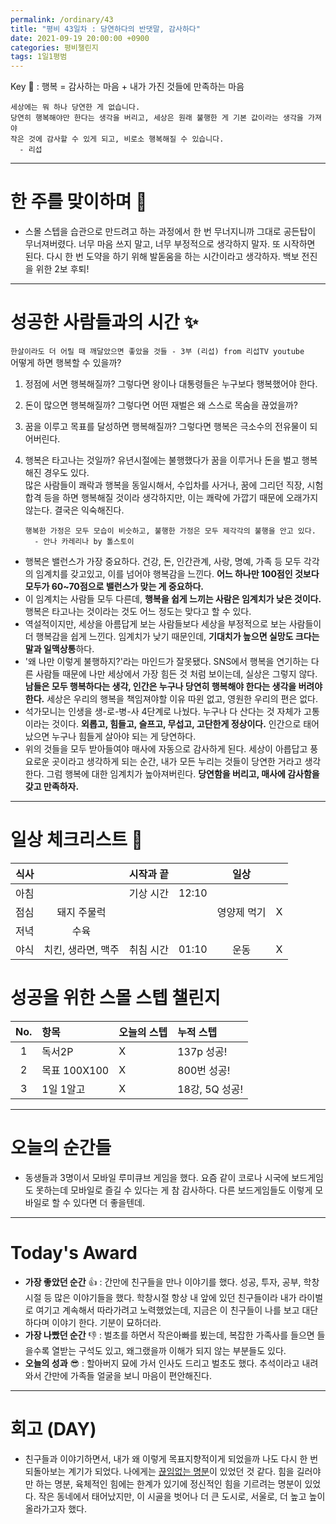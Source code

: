 ```yaml
---
permalink: /ordinary/43
title: "평비 43일차 : 당연하다의 반댓말, 감사하다"
date: 2021-09-19 20:00:00 +0900
categories: 평비챌린지
tags: 1일1평범
---  
```

Key 🔑 : 행복 = 감사하는 마음 + 내가 가진 것들에 만족하는 마음  
```
세상에는 뭐 하나 당연한 게 없습니다.
당연히 행복해야만 한다는 생각을 버리고, 세상은 원래 불행한 게 기본 값이라는 생각을 가져야
작은 것에 감사할 수 있게 되고, 비로소 행복해질 수 있습니다.
  - 리섭
```

---
# 한 주를 맞이하며 🤗
- 스몰 스텝을 습관으로 만드려고 하는 과정에서 한 번 무너지니까 그대로 공든탑이 무너져버렸다. 너무 마음 쓰지 말고, 너무 부정적으로 생각하지 말자. 또 시작하면 된다. 다시 한 번 도약을 하기 위해 발돋움을 하는 시간이라고 생각하자. 백보 전진을 위한 2보 후퇴!  

---
# 성공한 사람들과의 시간 ✨
`한살이라도 더 어릴 때 깨달았으면 좋았을 것들 - 3부 (리섭) from 리섭TV youtube`  
어떻게 하면 행복할 수 있을까?
1. 정점에 서면 행복해질까? 그렇다면 왕이나 대통령들은 누구보다 행복했어야 한다.  
2. 돈이 많으면 행복해질까? 그렇다면 어떤 재벌은 왜 스스로 목숨을 끊었을까?  
3. 꿈을 이루고 목표를 달성하면 행복해질까? 그렇다면 행복은 극소수의 전유물이 되어버린다.  
4. 행복은 타고나는 것일까? 유년시절에는 불행했다가 꿈을 이루거나 돈을 벌고 행복해진 경우도 있다.  
많은 사람들이 쾌락과 행복을 동일시해서, 수입차를 사거나, 꿈에 그리던 직장, 시험 합격 등을 하면 행복해질 것이라 생각하지만, 이는 쾌락에 가깝기 때문에 오래가지 않는다. 결국은 익숙해진다.  

    ```
    행복한 가정은 모두 모습이 비슷하고, 불행한 가정은 모두 제각각의 불행을 안고 있다.
      - 안나 카레리나 by 톨스토이
    ```

- 행복은 밸런스가 가장 중요하다. 건강, 돈, 인간관계, 사랑, 명예, 가족 등 모두 각각의 임계치를 갖고있고, 이를 넘어야 행복감을 느낀다. **어느 하나만 100점인 것보다 모두가 60~70점으로 밸런스가 맞는 게 중요하다.**  
- 이 임계치는 사람들 모두 다른데, **행복을 쉽게 느끼는 사람은 임계치가 낮은 것이다.** 행복은 타고나는 것이라는 것도 어느 정도는 맞다고 할 수 있다.  
- 역설적이지만, 세상을 아름답게 보는 사람들보다 세상을 부정적으로 보는 사람들이 더 행복감을 쉽게 느낀다. 임계치가 낮기 때문인데, **기대치가 높으면 실망도 크다는 말과 일맥상통**하다.  
- '왜 나만 이렇게 불행하지?'라는 마인드가 잘못됐다. SNS에서 행복을 연기하는 다른 사람들 때문에 나만 세상에서 가장 힘든 것 처럼 보이는데, 실상은 그렇지 않다. **남들은 모두 행복하다는 생각, 인간은 누구나 당연히 행복해야 한다는 생각을 버려야 한다.** 세상은 우리의 행복을 책임져야할 이유 따윈 없고, 영원한 우리의 편은 없다.  
- 석가모니는 인생을 생-로-병-사 4단계로 나눴다. 누구나 다 산다는 것 자체가 고통이라는 것이다. **외롭고, 힘들고, 슬프고, 무섭고, 고단한게 정상이다.** 인간으로 태어났으면 누구나 힘들게 살아야 되는 게 당연하다.  
- 위의 것들을 모두 받아들여야 매사에 자동으로 감사하게 된다. 세상이 아릅답고 풍요로운 곳이라고 생각하게 되는 순간, 내가 모든 누리는 것들이 당연한 거라고 생각한다. 그럼 행복에 대한 임계치가 높아져버린다. **당연함을 버리고, 매사에 감사함을 갖고 만족하자.**  

---
# 일상 체크리스트 📃

| 식사 |  | 시작과 끝 |  | 일상 |  |
|:----:|:----:|:----:|:----:|:----:|:----:|
| 아침 |  | 기상 시간 | 12:10 |  |  |
| 점심 | 돼지 주물럭 |  |  | 영양제 먹기 | X |
| 저녁 | 수육 |  |  |  |  |
| 야식 | 치킨, 생라면, 맥주 | 취침 시간 | 01:10 | 운동 | X |

# 성공을 위한 스몰 스텝 챌린지

| No. | 항목 | 오늘의 스텝 | 누적 스텝 |
|:----:|:----|:----|:----|
| 1 | 독서2P | X | 137p 성공! |
| 2 | 목표 100X100 | X | 800번 성공! |
| 3 | 1일 1알고 | X | 18강, 5Q 성공! |

---
# 오늘의 순간들
- 동생들과 3명이서 모바일 루미큐브 게임을 했다. 요즘 같이 코로나 시국에 보드게임도 못하는데 모바일로 즐길 수 있다는 게 참 감사하다. 다른 보드게임들도 이렇게 모바일로 할 수 있다면 더 좋을텐데.  

---
# Today's Award
- **가장 좋았던 순간** 👍 : 간만에 친구들을 만나 이야기를 했다. 성공, 투자, 공부, 학창시절 등 많은 이야기들을 했다. 학창시절 항상 내 앞에 있던 친구들이라 내가 라이벌로 여기고 계속해서 따라가려고 노력했었는데, 지금은 이 친구들이 나를 보고 대단하다며 이야기 한다. 기분이 묘하더라.  
- **가장 나빴던 순간** 👎 : 벌초를 하면서 작은아빠를 뵜는데, 복잡한 가족사를 들으면 들을수록 열받는 구석도 있고, 왜그랬을까 이해가 되지 않는 부분들도 있다.  
- **오늘의 성과** 😎 : 할아버지 묘에 가서 인사도 드리고 벌초도 했다. 추석이라고 내려와서 간만에 가족들 얼굴을 보니 마음이 편안해진다.  

---
# 회고 (DAY)
- 친구들과 이야기하면서, 내가 왜 이렇게 목표지향적이게 되었을까 나도 다시 한 번 되돌아보는 계기가 되었다. 나에게는 [끊임없는 명분](https://rlaghdcjf12.github.io/ordinary/16)이 있었던 것 같다. 힘을 길러야만 하는 명분, 육체적인 힘에는 한계가 있기에 정신적인 힘을 기르려는 명분이 있었다. 작은 동네에서 태어났지만, 이 시골을 벗어나 더 큰 도시로, 서울로, 더 높고 높이 올라가고자 했다.  